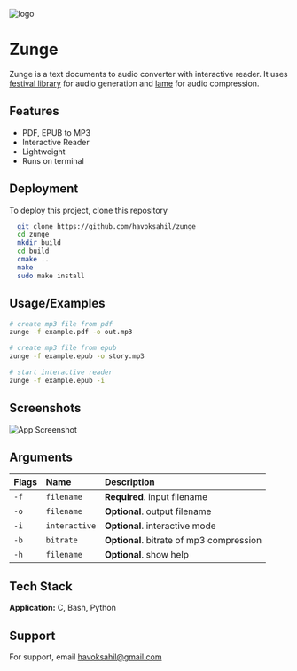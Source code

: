 ![logo](https://github.com/HavokSahil/Zunge/assets/87008169/94a89f72-7f3b-4e7e-a907-a91264f506cf)

# Zunge

Zunge is a text documents to audio converter with interactive reader. It uses [festival library](http://festvox.org/festival/) for audio generation and [lame](https://lame.sourceforge.io/) for audio compression.

## Features

- PDF, EPUB to MP3
- Interactive Reader
- Lightweight
- Runs on terminal


## Deployment

To deploy this project, clone this repository

```bash
  git clone https://github.com/havoksahil/zunge
  cd zunge
  mkdir build
  cd build
  cmake ..
  make
  sudo make install
```


## Usage/Examples

```bash
# create mp3 file from pdf
zunge -f example.pdf -o out.mp3

# create mp3 file from epub
zunge -f example.epub -o story.mp3

# start interactive reader
zunge -f example.epub -i
```


## Screenshots

![App Screenshot](https://github.com/HavokSahil/Zunge/assets/87008169/e81237f7-c34f-4f2a-a3c1-9eae62be4879)


## Arguments



| Flags     | Name     | Description                |
| :-------- | :------- | :------------------------- |
| `-f`      | `filename`| **Required**. input filename |
| `-o`      | `filename` | **Optional**. output filename |
| `-i`      | `interactive` | **Optional**. interactive mode |
| `-b`      | `bitrate` | **Optional**. bitrate of mp3 compression |
| `-h`      | `filename` | **Optional**. show help |


## Tech Stack

**Application:** C, Bash, Python


## Support

For support, email havoksahil@gmail.com
